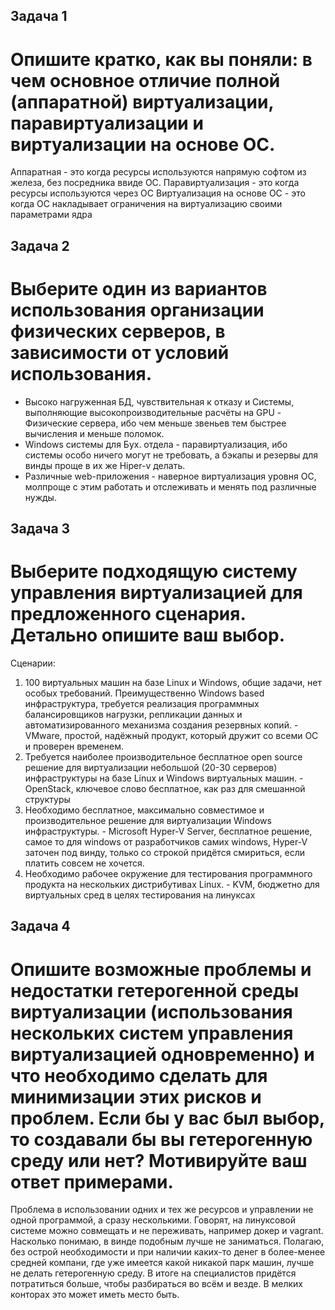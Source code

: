 ## Задача 1

# Опишите кратко, как вы поняли: в чем основное отличие полной (аппаратной) виртуализации, паравиртуализации и виртуализации на основе ОС.

Аппаратная - это когда ресурсы используются напрямую софтом из железа, без посредника ввиде ОС.
Паравиртуализация - это когда ресурсы используются через ОС
Виртуализация на основе ОС - это когда ОС накладывает ограничения на виртуализацию своими параметрами ядра


## Задача 2

# Выберите один из вариантов использования организации физических серверов, в зависимости от условий использования.

- Высоко нагруженная БД, чувствительная к отказу и Системы, выполняющие высокопроизводительные расчёты на GPU - Физические сервера, ибо чем меньше звеньев тем быстрее вычисления и меньше поломок. 
- Windows системы для Бух. отдела - паравиртуализация, ибо системы особо ничего могут не требовать, а бэкапы и резервы для винды проще в их же Hiper-v делать.
- Различные web-приложения - наверное виртуализация уровня ОС, молпроще с этим работать и отслеживать и менять под различные нужды.


## Задача 3
# Выберите подходящую систему управления виртуализацией для предложенного сценария. Детально опишите ваш выбор.

Сценарии:

1. 100 виртуальных машин на базе Linux и Windows, общие задачи, нет особых требований. Преимущественно Windows based инфраструктура, требуется реализация программных балансировщиков нагрузки, репликации данных и автоматизированного механизма создания резервных копий. - VMware, простой, надёжный продукт, который дружит со всеми ОС и проверен временем.
2. Требуется наиболее производительное бесплатное open source решение для виртуализации небольшой (20-30 серверов) инфраструктуры на базе Linux и Windows виртуальных машин. - OpenStack, ключевое слово бесплатное, как раз для смешанной структуры
3. Необходимо бесплатное, максимально совместимое и производительное решение для виртуализации Windows инфраструктуры. - Microsoft Hyper-V Server, бесплатное решение, самое то для windows от разработчиков самих windows, Hyper-V заточен под винду, только со строкой придётся смириться, если платить совсем не хочется.
4. Необходимо рабочее окружение для тестирования программного продукта на нескольких дистрибутивах Linux. - KVM, бюджетно для виртуальных сред в целях тестирования на линуксах


## Задача 4
# Опишите возможные проблемы и недостатки гетерогенной среды виртуализации (использования нескольких систем управления виртуализацией одновременно) и что необходимо сделать для минимизации этих рисков и проблем. Если бы у вас был выбор, то создавали бы вы гетерогенную среду или нет? Мотивируйте ваш ответ примерами.

Проблема в использовании одних и тех же ресурсов и управлении не одной программой, а сразу несколькими. Говорят, на линуксовой системе можно совмещать и не переживать, например докер и vagrant. Насколько понимаю, в винде подобным лучше не заниматься. Полагаю, без острой необходимости и при наличии каких-то денег в более-менее средней компани, где уже имеется какой никакой парк машин, лучше не делать гетерогенную среду. В итоге на специалистов придётся потратиться больше, чтобы разбираться во всём и везде. В мелких конторах это может иметь место быть. 


